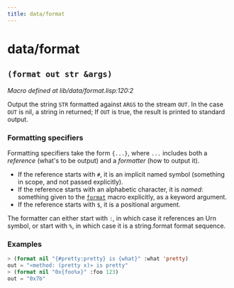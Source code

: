 ```yaml
---
title: data/format
---
```

# data/format
## `(format out str &args)`
*Macro defined at lib/data/format.lisp:120:2*

Output the string `STR` formatted against `ARGS` to the stream `OUT`. In
the case `OUT` is nil, a string in returned; If `OUT` is true, the result
is printed to standard output.

### Formatting specifiers

Formatting specifiers take the form `{...}`, where `...` includes
both a _reference_ (what's to be output) and a _formatter_ (how to
                                                                output it).

- If the reference starts with `#`, it is an implicit named symbol
(something in scope, and not passed explicitly).
- If the reference starts with an alphabetic character, it is
_named_: something given to the [`format`](lib.data.format.md#format-out-str-args) macro explicitly, as a
keyword argument.
- If the reference starts with `$`, it is a positional argument.

The formatter can either start with `:`, in which case it references
an Urn symbol, or start with `%`, in which case it is a string.format
format sequence.

### Examples
```cl
> (format nil "{#pretty:pretty} is {what}" :what 'pretty)
out = "«method: (pretty x)» is pretty"
> (format nil "0x{foo%x}" :foo 123)
out = "0x7b"
```

